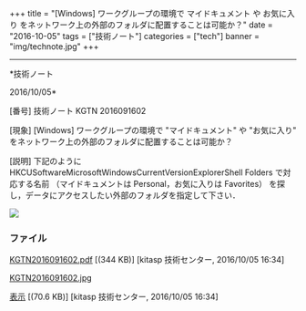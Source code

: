 ﻿+++
title = "[Windows] ワークグループの環境で マイドキュメント や お気に入り をネットワーク上の外部のフォルダに配置することは可能か？"
date = "2016-10-05"
tags = ["技術ノート"]
categories = ["tech"]
banner = "img/technote.jpg"
+++

-----------------------------------------------------------------------------------------------------------------------------

*技術ノート

2016/10/05*


[番号]
技術ノート KGTN 2016091602

[現象]
[Windows] ワークグループの環境で "マイドキュメント" や "お気に入り"
をネットワーク上の外部のフォルダに配置することは可能か？

[説明]
下記のようにHKCUSoftwareMicrosoftWindowsCurrentVersionExplorerShell
Folders で対応する名前 （マイドキュメントは Personal，お気に入りは
Favorites）
を探し，データにアクセスしたい外部のフォルダを指定して下さい．

![](http://techreport.kitasp.net/attachments/download/3084/KGTN2016091602.jpg)


### ファイル





[KGTN2016091602.pdf](http://techreport.kitasp.net/attachments/download/3083/KGTN2016091602.pdf)
 [(344 KB)] [kitasp 技術センター, 2016/10/05
16:34]

[KGTN2016091602.jpg](http://techreport.kitasp.net/attachments/download/3084/KGTN2016091602.jpg)

[表示](http://techreport.kitasp.net/attachments/3084/KGTN2016091602.jpg "表示")
 [(70.6 KB)] [kitasp 技術センター, 2016/10/05
16:34]
